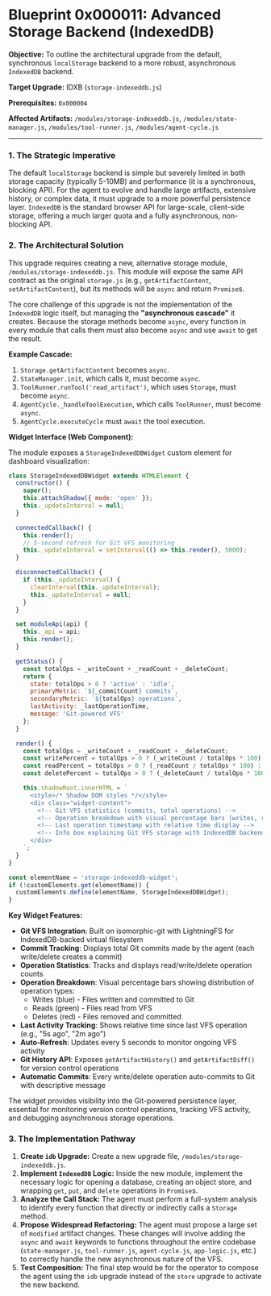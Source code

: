 # Blueprint 0x000011: Advanced Storage Backend (IndexedDB)

**Objective:** To outline the architectural upgrade from the default, synchronous `localStorage` backend to a more robust, asynchronous `IndexedDB` backend.

**Target Upgrade:** IDXB (`storage-indexeddb.js`)


**Prerequisites:** `0x000004`

**Affected Artifacts:** `/modules/storage-indexeddb.js`, `/modules/state-manager.js`, `/modules/tool-runner.js`, `/modules/agent-cycle.js`

---

### 1. The Strategic Imperative

The default `localStorage` backend is simple but severely limited in both storage capacity (typically 5-10MB) and performance (it is a synchronous, blocking API). For the agent to evolve and handle large artifacts, extensive history, or complex data, it must upgrade to a more powerful persistence layer. `IndexedDB` is the standard browser API for large-scale, client-side storage, offering a much larger quota and a fully asynchronous, non-blocking API.

### 2. The Architectural Solution

This upgrade requires creating a new, alternative storage module, `/modules/storage-indexeddb.js`. This module will expose the same API contract as the original `storage.js` (e.g., `getArtifactContent`, `setArtifactContent`), but its methods will be `async` and return `Promise`s.

The core challenge of this upgrade is not the implementation of the `IndexedDB` logic itself, but managing the **"asynchronous cascade"** it creates. Because the storage methods become `async`, every function in every module that calls them must also become `async` and use `await` to get the result.

**Example Cascade:**
1.  `Storage.getArtifactContent` becomes `async`.
2.  `StateManager.init`, which calls it, must become `async`.
3.  `ToolRunner.runTool('read_artifact')`, which uses `Storage`, must become `async`.
4.  `AgentCycle._handleToolExecution`, which calls `ToolRunner`, must become `async`.
5.  `AgentCycle.executeCycle` must `await` the tool execution.

**Widget Interface (Web Component):**

The module exposes a `StorageIndexedDBWidget` custom element for dashboard visualization:

```javascript
class StorageIndexedDBWidget extends HTMLElement {
  constructor() {
    super();
    this.attachShadow({ mode: 'open' });
    this._updateInterval = null;
  }

  connectedCallback() {
    this.render();
    // 5-second refresh for Git VFS monitoring
    this._updateInterval = setInterval(() => this.render(), 5000);
  }

  disconnectedCallback() {
    if (this._updateInterval) {
      clearInterval(this._updateInterval);
      this._updateInterval = null;
    }
  }

  set moduleApi(api) {
    this._api = api;
    this.render();
  }

  getStatus() {
    const totalOps = _writeCount + _readCount + _deleteCount;
    return {
      state: totalOps > 0 ? 'active' : 'idle',
      primaryMetric: `${_commitCount} commits`,
      secondaryMetric: `${totalOps} operations`,
      lastActivity: _lastOperationTime,
      message: 'Git-powered VFS'
    };
  }

  render() {
    const totalOps = _writeCount + _readCount + _deleteCount;
    const writePercent = totalOps > 0 ? (_writeCount / totalOps * 100) : 0;
    const readPercent = totalOps > 0 ? (_readCount / totalOps * 100) : 0;
    const deletePercent = totalOps > 0 ? (_deleteCount / totalOps * 100) : 0;

    this.shadowRoot.innerHTML = `
      <style>/* Shadow DOM styles */</style>
      <div class="widget-content">
        <!-- Git VFS statistics (commits, total operations) -->
        <!-- Operation breakdown with visual percentage bars (writes, reads, deletes) -->
        <!-- Last operation timestamp with relative time display -->
        <!-- Info box explaining Git VFS storage with IndexedDB backend -->
      </div>
    `;
  }
}

const elementName = 'storage-indexeddb-widget';
if (!customElements.get(elementName)) {
  customElements.define(elementName, StorageIndexedDBWidget);
}
```

**Key Widget Features:**
- **Git VFS Integration**: Built on isomorphic-git with LightningFS for IndexedDB-backed virtual filesystem
- **Commit Tracking**: Displays total Git commits made by the agent (each write/delete creates a commit)
- **Operation Statistics**: Tracks and displays read/write/delete operation counts
- **Operation Breakdown**: Visual percentage bars showing distribution of operation types:
  - Writes (blue) - Files written and committed to Git
  - Reads (green) - Files read from VFS
  - Deletes (red) - Files removed and committed
- **Last Activity Tracking**: Shows relative time since last VFS operation (e.g., "5s ago", "2m ago")
- **Auto-Refresh**: Updates every 5 seconds to monitor ongoing VFS activity
- **Git History API**: Exposes `getArtifactHistory()` and `getArtifactDiff()` for version control operations
- **Automatic Commits**: Every write/delete operation auto-commits to Git with descriptive message

The widget provides visibility into the Git-powered persistence layer, essential for monitoring version control operations, tracking VFS activity, and debugging asynchronous storage operations.

### 3. The Implementation Pathway

1.  **Create `idb` Upgrade:** Create a new upgrade file, `/modules/storage-indexeddb.js`.
2.  **Implement `IndexedDB` Logic:** Inside the new module, implement the necessary logic for opening a database, creating an object store, and wrapping `get`, `put`, and `delete` operations in `Promise`s.
3.  **Analyze the Call Stack:** The agent must perform a full-system analysis to identify every function that directly or indirectly calls a `Storage` method.
4.  **Propose Widespread Refactoring:** The agent must propose a large set of `modified` artifact changes. These changes will involve adding the `async` and `await` keywords to functions throughout the entire codebase (`state-manager.js`, `tool-runner.js`, `agent-cycle.js`, `app-logic.js`, etc.) to correctly handle the new asynchronous nature of the VFS.
5.  **Test Composition:** The final step would be for the operator to compose the agent using the `idb` upgrade instead of the `store` upgrade to activate the new backend.